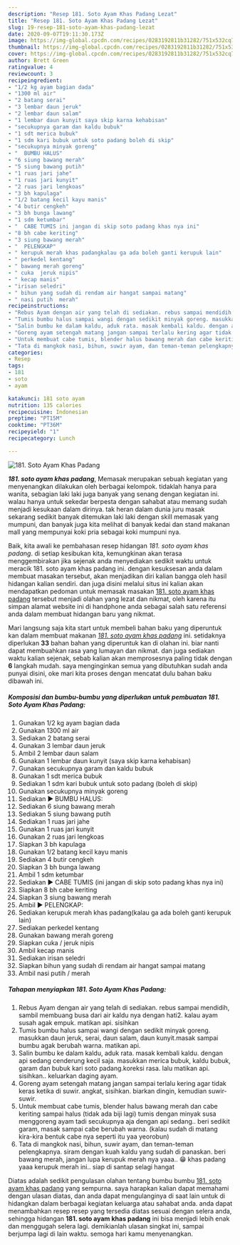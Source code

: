 ```yaml
---
description: "Resep 181. Soto Ayam Khas Padang Lezat"
title: "Resep 181. Soto Ayam Khas Padang Lezat"
slug: 19-resep-181-soto-ayam-khas-padang-lezat
date: 2020-09-07T19:11:30.173Z
image: https://img-global.cpcdn.com/recipes/0283192811b31282/751x532cq70/181-soto-ayam-khas-padang-foto-resep-utama.jpg
thumbnail: https://img-global.cpcdn.com/recipes/0283192811b31282/751x532cq70/181-soto-ayam-khas-padang-foto-resep-utama.jpg
cover: https://img-global.cpcdn.com/recipes/0283192811b31282/751x532cq70/181-soto-ayam-khas-padang-foto-resep-utama.jpg
author: Brett Green
ratingvalue: 4
reviewcount: 3
recipeingredient:
- "1/2 kg ayam bagian dada"
- "1300 ml air"
- "2 batang serai"
- "3 lembar daun jeruk"
- "2 lembar daun salam"
- "1 lembar daun kunyit saya skip karna kehabisan"
- "secukupnya garam dan kaldu bubuk"
- "1 sdt merica bubuk"
- "1 sdm kari bubuk untuk soto padang boleh di skip"
- "secukupnya minyak goreng"
- "  BUMBU HALUS"
- "6 siung bawang merah"
- "5 siung bawang putih"
- "1 ruas jari jahe"
- "1 ruas jari kunyit"
- "2 ruas jari lengkoas"
- "3 bh kapulaga"
- "1/2 batang kecil kayu manis"
- "4 butir cengkeh"
- "3 bh bunga lawang"
- "1 sdm ketumbar"
- "  CABE TUMIS ini jangan di skip soto padang khas nya ini"
- "8 bh cabe keriting"
- "3 siung bawang merah"
- "  PELENGKAP"
- " kerupuk merah khas padangkalau ga ada boleh ganti kerupuk lain"
- " perkedel kentang"
- " bawang merah goreng"
- " cuka  jeruk nipis"
- " kecap manis"
- "irisan seledri"
- " bihun yang sudah di rendam air hangat sampai matang"
- " nasi putih  merah"
recipeinstructions:
- "Rebus Ayam dengan air yang telah di sediakan. rebus sampai mendidih, sambil membuang busa dari air kaldu nya dengan hati2. kalau ayam susah agak empuk. matikan api. sisihkan"
- "Tumis bumbu halus sampai wangi dengan sedikit minyak goreng. masukkan daun jeruk, serai, daun salam, daun kunyit.masak sampai bumbu agak berubah warna. matikan api."
- "Salin bumbu ke dalam kaldu, aduk rata. masak kembali kaldu. dengan api sedang cenderung kecil saja. masukkan merica bubuk, kaldu bubuk, garam dan bubuk kari soto padang.koreksi rasa. lalu matikan api. sisihkan.. keluarkan daging ayam."
- "Goreng ayam setengah matang jangan sampai terlalu kering agar tidak keras ketika di suwir. angkat, sisihkan. biarkan dingin, kemudian suwir-suwir."
- "Untuk membuat cabe tumis, blender halus bawang merah dan cabe keriting sampai halus (tidak ada biji lagi) tumis dengan minyak susa menggoreng ayam tadi secukupnya aja dengan api sedang.. beri sedikit garam, masak sampai cabe berubah warna. (kalau sudah di matang kira-kira bentuk cabe nya seperti itu yaa yeorobun)"
- "Tata di mangkok nasi, bihun, suwir ayam, dan teman-teman pelengkapnya. siram dengan kuah kaldu yang sudah di panaskan. beri bawang merah, jangan lupa kerupuk merah nya yaaa.. 😁 khas padang yaaa kerupuk merah ini.. siap di santap selagi hangat"
categories:
- Resep
tags:
- 181
- soto
- ayam

katakunci: 181 soto ayam 
nutrition: 135 calories
recipecuisine: Indonesian
preptime: "PT15M"
cooktime: "PT36M"
recipeyield: "1"
recipecategory: Lunch

---
```



![181. Soto Ayam Khas Padang](https://img-global.cpcdn.com/recipes/0283192811b31282/751x532cq70/181-soto-ayam-khas-padang-foto-resep-utama.jpg)

<b><i>181. soto ayam khas padang</i></b>, Memasak merupakan sebuah kegiatan yang menyenangkan dilakukan oleh berbagai kelompok. tidaklah hanya para wanita, sebagian laki laki juga banyak yang senang dengan kegiatan ini. walau hanya untuk sekedar berpesta dengan sahabat atau memang sudah menjadi kesukaan dalam dirinya. tak heran dalam dunia juru masak sekarang sedikit banyak ditemukan laki laki dengan skill memasak yang mumpuni, dan banyak juga kita melihat di banyak kedai dan stand makanan mall yang mempunyai koki pria sebagai koki mumpuni nya.

Baik, kita awali ke pembahasan resep hidangan <i>181. soto ayam khas padang</i>. di setiap kesibukan kita, kemungkinan akan terasa menggembirakan jika sejenak anda menyediakan sedikit waktu untuk meracik 181. soto ayam khas padang ini. dengan kesuksesan anda dalam membuat masakan tersebut, akan menjadikan diri kalian bangga oleh hasil hidangan kalian sendiri. dan juga disini melalui situs ini kalian akan mendapatkan pedoman untuk memasak masakan <u>181. soto ayam khas padang</u> tersebut menjadi olahan yang lezat dan nikmat, oleh karena itu simpan alamat website ini di handphone anda sebagai salah satu referensi anda dalam membuat hidangan baru yang nikmat.




Mari langsung saja kita start untuk membeli bahan baku yang diperuntuk kan dalam membuat makanan <u><i>181. soto ayam khas padang</i></u> ini. setidaknya diperlukan <b>33</b> bahan bahan yang diperuntuk kan di olahan ini. biar nanti dapat membuahkan rasa yang lumayan dan nikmat. dan juga sediakan waktu kalian sejenak, sebab kalian akan memprosesnya paling tidak dengan <b>6</b> langkah mudah. saya menginginkan semua yang dibutuhkan sudah anda punyai disini, oke mari kita proses dengan mencatat dulu bahan baku dibawah ini.

<!--inarticleads1-->

##### Komposisi dan bumbu-bumbu yang diperlukan untuk pembuatan 181. Soto Ayam Khas Padang:

1. Gunakan 1/2 kg ayam bagian dada
1. Gunakan 1300 ml air
1. Sediakan 2 batang serai
1. Gunakan 3 lembar daun jeruk
1. Ambil 2 lembar daun salam
1. Gunakan 1 lembar daun kunyit (saya skip karna kehabisan)
1. Gunakan secukupnya garam dan kaldu bubuk
1. Gunakan 1 sdt merica bubuk
1. Sediakan 1 sdm kari bubuk untuk soto padang (boleh di skip)
1. Gunakan secukupnya minyak goreng
1. Sediakan  ▶️ BUMBU HALUS:
1. Sediakan 6 siung bawang merah
1. Sediakan 5 siung bawang putih
1. Sediakan 1 ruas jari jahe
1. Gunakan 1 ruas jari kunyit
1. Gunakan 2 ruas jari lengkoas
1. Siapkan 3 bh kapulaga
1. Gunakan 1/2 batang kecil kayu manis
1. Sediakan 4 butir cengkeh
1. Siapkan 3 bh bunga lawang
1. Ambil 1 sdm ketumbar
1. Sediakan  ▶️ CABE TUMIS (ini jangan di skip soto padang khas nya ini)
1. Siapkan 8 bh cabe keriting
1. Siapkan 3 siung bawang merah
1. Ambil  ▶️ PELENGKAP:
1. Sediakan  kerupuk merah khas padang(kalau ga ada boleh ganti kerupuk lain)
1. Sediakan  perkedel kentang
1. Gunakan  bawang merah goreng
1. Siapkan  cuka / jeruk nipis
1. Ambil  kecap manis
1. Sediakan irisan seledri
1. Siapkan  bihun yang sudah di rendam air hangat sampai matang
1. Ambil  nasi putih / merah




<!--inarticleads2-->

##### Tahapan menyiapkan 181. Soto Ayam Khas Padang:

1. Rebus Ayam dengan air yang telah di sediakan. rebus sampai mendidih, sambil membuang busa dari air kaldu nya dengan hati2. kalau ayam susah agak empuk. matikan api. sisihkan
1. Tumis bumbu halus sampai wangi dengan sedikit minyak goreng. masukkan daun jeruk, serai, daun salam, daun kunyit.masak sampai bumbu agak berubah warna. matikan api.
1. Salin bumbu ke dalam kaldu, aduk rata. masak kembali kaldu. dengan api sedang cenderung kecil saja. masukkan merica bubuk, kaldu bubuk, garam dan bubuk kari soto padang.koreksi rasa. lalu matikan api. sisihkan.. keluarkan daging ayam.
1. Goreng ayam setengah matang jangan sampai terlalu kering agar tidak keras ketika di suwir. angkat, sisihkan. biarkan dingin, kemudian suwir-suwir.
1. Untuk membuat cabe tumis, blender halus bawang merah dan cabe keriting sampai halus (tidak ada biji lagi) tumis dengan minyak susa menggoreng ayam tadi secukupnya aja dengan api sedang.. beri sedikit garam, masak sampai cabe berubah warna. (kalau sudah di matang kira-kira bentuk cabe nya seperti itu yaa yeorobun)
1. Tata di mangkok nasi, bihun, suwir ayam, dan teman-teman pelengkapnya. siram dengan kuah kaldu yang sudah di panaskan. beri bawang merah, jangan lupa kerupuk merah nya yaaa.. 😁 khas padang yaaa kerupuk merah ini.. siap di santap selagi hangat




Diatas adalah sedikit pengulasan olahan tentang bumbu bumbu <u>181. soto ayam khas padang</u> yang sempurna. saya harapkan kalian dapat memahami dengan ulasan diatas, dan anda dapat mengulanginya di saat lain untuk di hidangkan dalam berbagai kegiatan keluarga atau sahabat anda. anda dapat menambahkan resep resep yang tersedia diatas sesuai dengan selera anda, sehingga hidangan <b>181. soto ayam khas padang</b> ini bisa menjadi lebih enak dan menggugah selera lagi. demikianlah ulasan singkat ini, sampai berjumpa lagi di lain waktu. semoga hari kamu menyenangkan.
